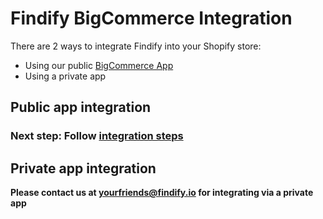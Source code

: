 # Findify BigCommerce Integration

There are 2 ways to integrate Findify into your Shopify store: 
- Using our public [BigCommerce App](https://www.bigcommerce.com/apps/findify-search-recommendations)
- Using a private app

## Public app integration

### Next step: Follow [integration steps](onboarding/bigcommerce/integration.md)

## Private app integration

__Please contact us at yourfriends@findify.io for integrating via a private app__